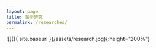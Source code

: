 ```yaml
---
layout: page
title: 醫學研究
permalink: /researches/
---
```


![]({{ site.baseurl }}/assets/research.jpg){:height="200%"}
